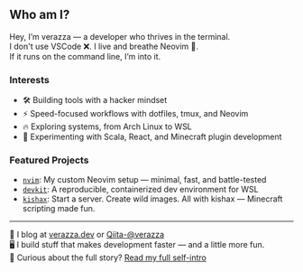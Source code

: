 ## Who am I?

Hey, I’m verazza — a developer who thrives in the terminal.  
I don't use VSCode ❌. I live and breathe Neovim 💨.  
If it runs on the command line, I’m into it.

### Interests

- 🛠 Building tools with a hacker mindset  
- ⚡ Speed-focused workflows with dotfiles, tmux, and Neovim  
- 🔥 Exploring systems, from Arch Linux to WSL  
- 🧪 Experimenting with Scala, React, and Minecraft plugin development  

### Featured Projects

- [`nvim`](https://github.com/verazza/nvim): My custom Neovim setup — minimal, fast, and battle-tested  
- [`devkit`](https://github.com/verazza/devkit): A reproducible, containerized dev environment for WSL  
- [`kishax`](https://github.com/verazza/kishax): Start a server. Create wild images. All with kishax — Minecraft scripting made fun.

---

📖 I blog at [verazza.dev](https://verazza.dev) or [Qiita-@verazza](https://qiita.com/verazza)  
🖥 I build stuff that makes development faster — and a little more fun.  
👀 Curious about the full story? [Read my full self-intro](https://github.com/verazza/verazza/blob/main/README_FULL.md)
